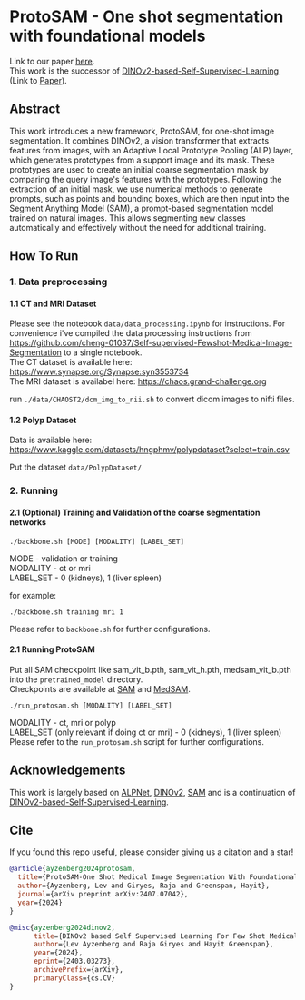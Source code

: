 # ProtoSAM - One shot segmentation with foundational models

Link to our paper [here](https://arxiv.org/abs/2407.07042). \
This work is the successor of [DINOv2-based-Self-Supervised-Learning](https://github.com/levayz/DINOv2-based-Self-Supervised-Learning) (Link to [Paper](arxiv.org/abs/2403.03273)).

## Abstract
This work introduces a new framework, ProtoSAM, for one-shot image segmentation. It combines DINOv2, a vision transformer that extracts features from images, with an Adaptive Local Prototype Pooling (ALP) layer, which generates prototypes from a support image and its mask. These prototypes are used to create an initial coarse segmentation mask by comparing the query image's features with the prototypes.
Following the extraction of an initial mask, we use numerical methods to generate prompts, such as points and bounding boxes, which are then input into the Segment Anything Model (SAM), a prompt-based segmentation model trained on natural images. This allows segmenting new classes automatically and effectively without the need for additional training. 

## How To Run
### 1. Data preprocessing
#### 1.1 CT and MRI Dataset
Please see the notebook `data/data_processing.ipynb` for instructions.
For convenience i've compiled the data processing instructions from https://github.com/cheng-01037/Self-supervised-Fewshot-Medical-Image-Segmentation to a single notebook.  \
The CT dataset is available here: https://www.synapse.org/Synapse:syn3553734 \
The MRI dataset is availabel here: https://chaos.grand-challenge.org

run `./data/CHAOST2/dcm_img_to_nii.sh` to convert dicom images to nifti files.

#### 1.2 Polyp Dataset
Data is available here: https://www.kaggle.com/datasets/hngphmv/polypdataset?select=train.csv

Put the dataset `data/PolypDataset/`

### 2. Running
#### 2.1 (Optional) Training and Validation of the coarse segmentation networks
```
./backbone.sh [MODE] [MODALITY] [LABEL_SET]
```
MODE - validation or training \
MODALITY - ct or mri \
LABEL_SET - 0 (kidneys), 1 (liver spleen)

for example:
```
./backbone.sh training mri 1
```
Please refer to `backbone.sh` for further configurations.

#### 2.1 Running ProtoSAM
Put all SAM checkpoint like sam_vit_b.pth, sam_vit_h.pth, medsam_vit_b.pth into the `pretrained_model` directory. \
Checkpoints are available at [SAM](https://github.com/facebookresearch/segment-anything) and [MedSAM](https://github.com/bowang-lab/MedSAM).

```
./run_protosam.sh [MODALITY] [LABEL_SET]
```
MODALITY - ct, mri or polyp \
LABEL_SET (only relevant if doing ct or mri) - 0 (kidneys), 1 (liver spleen) 
Please refer to the `run_protosam.sh` script for further configurations.


## Acknowledgements
This work is largely based on [ALPNet](https://github.com/cheng-01037/Self-supervised-Fewshot-Medical-Image-Segmentation), [DINOv2](https://github.com/facebookresearch/dinov2), [SAM](https://github.com/facebookresearch/segment-anything) and is a continuation of [DINOv2-based-Self-Supervised-Learning](https://github.com/levayz/DINOv2-based-Self-Supervised-Learning).

## Cite
If you found this repo useful, please consider giving us a citation and a star!

```bibtex
@article{ayzenberg2024protosam,
  title={ProtoSAM-One Shot Medical Image Segmentation With Foundational Models},
  author={Ayzenberg, Lev and Giryes, Raja and Greenspan, Hayit},
  journal={arXiv preprint arXiv:2407.07042},
  year={2024}
}

@misc{ayzenberg2024dinov2,
      title={DINOv2 based Self Supervised Learning For Few Shot Medical Image Segmentation}, 
      author={Lev Ayzenberg and Raja Giryes and Hayit Greenspan},
      year={2024},
      eprint={2403.03273},
      archivePrefix={arXiv},
      primaryClass={cs.CV}
}
